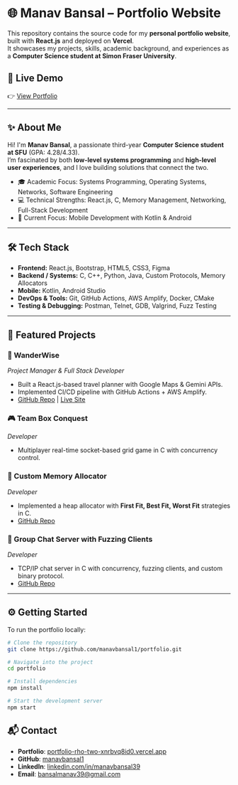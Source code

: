 # 🌐 Manav Bansal – Portfolio Website  

This repository contains the source code for my **personal portfolio website**, built with **React.js** and deployed on **Vercel**.  
It showcases my projects, skills, academic background, and experiences as a **Computer Science student at Simon Fraser University**.  

## 🚀 Live Demo  
👉 [View Portfolio](https://portfolio-rho-two-xnrbvq8id0.vercel.app/)  

---

## ✨ About Me  
Hi! I'm **Manav Bansal**, a passionate third-year **Computer Science student at SFU** (GPA: 4.28/4.33).  
I’m fascinated by both **low-level systems programming** and **high-level user experiences**, and I love building solutions that connect the two.  

- 🎓 Academic Focus: Systems Programming, Operating Systems, Networks, Software Engineering  
- 💻 Technical Strengths: React.js, C, Memory Management, Networking, Full-Stack Development  
- 📱 Current Focus: Mobile Development with Kotlin & Android  

---

## 🛠️ Tech Stack  

- **Frontend:** React.js, Bootstrap, HTML5, CSS3, Figma  
- **Backend / Systems:** C, C++, Python, Java, Custom Protocols, Memory Allocators  
- **Mobile:** Kotlin, Android Studio  
- **DevOps & Tools:** Git, GitHub Actions, AWS Amplify, Docker, CMake  
- **Testing & Debugging:** Postman, Telnet, GDB, Valgrind, Fuzz Testing  

---

## 📂 Featured Projects  

### 🧭 WanderWise  
*Project Manager & Full Stack Developer*  
- Built a React.js-based travel planner with Google Maps & Gemini APIs.  
- Implemented CI/CD pipeline with GitHub Actions + AWS Amplify.  
- [GitHub Repo](https://github.com/manavbansal1/WanderWise) | [Live Site](https://wander-wise-three.vercel.app/)  

### 🎮 Team Box Conquest  
*Developer*  
- Multiplayer real-time socket-based grid game in C with concurrency control.  

### 🧮 Custom Memory Allocator  
*Developer*  
- Implemented a heap allocator with **First Fit, Best Fit, Worst Fit** strategies in C.  
- [GitHub Repo](https://github.com/manavbansal1/custom-memory-allocator)  

### 💬 Group Chat Server with Fuzzing Clients  
*Developer*  
- TCP/IP chat server in C with concurrency, fuzzing clients, and custom binary protocol.  
- [GitHub Repo](https://github.com/manavbansal1/Group-Chat-Server-with-Fuzzing-Clients)  

---

## ⚙️ Getting Started  

To run the portfolio locally:  

```bash
# Clone the repository
git clone https://github.com/manavbansal1/portfolio.git

# Navigate into the project
cd portfolio

# Install dependencies
npm install

# Start the development server
npm start
```

## 📬 Contact
- **Portfolio**: [portfolio-rho-two-xnrbvq8id0.vercel.app](https://portfolio-rho-two-xnrbvq8id0.vercel.app)  
- **GitHub**: [manavbansal1](https://github.com/manavbansal1)  
- **LinkedIn**: [linkedin.com/in/manavbansal39](https://linkedin.com/in/manavbansal39)  
- **Email**: [bansalmanav39@gmail.com](mailto:bansalmanav39@gmail.com)  
